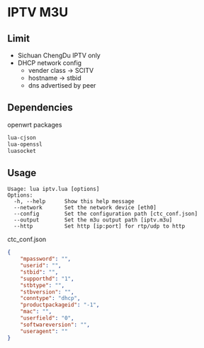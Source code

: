 # IPTV M3U

## Limit
- Sichuan ChengDu IPTV only
- DHCP network config
  - vender class -> SCITV
  - hostname -> stbid
  - dns advertised by peer

## Dependencies
openwrt packages
```bash
lua-cjson
lua-openssl
luasocket
```

## Usage
```text
Usage: lua iptv.lua [options]
Options:
  -h, --help      Show this help message
  --network       Set the network device [eth0]
  --config        Set the configuration path [ctc_conf.json]
  --output        Set the m3u output path [iptv.m3u]
  --http          Set http [ip:port] for rtp/udp to http
```

ctc_conf.json
```json
{
    "mpassword": "",
    "userid": "",
    "stbid": "",
    "supporthd": "1",
    "stbtype": "",
    "stbversion": "",
    "conntype": "dhcp",
    "productpackageid": "-1",
    "mac": "",
    "userfield": "0",
    "softwareversion": "",
    "useragent": ""
}
```

